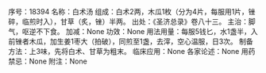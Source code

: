 序号：18394
名称：白术汤
组成：白术2两，木瓜1枚（分为4片，每服用1片，锉碎，临煎时入），甘草（炙，锉）半两。
出处：《圣济总录》卷八十三。
主治：脚气，呕逆不下食。
加减：None
功效：None
用法用量：每服5钱匕，水1盏半，入前锉者木瓜，加生姜1枣大（拍破），同煎至1盏，去滓，空心温服，日3次。
制备方法：上3味，先将白术、甘草为粗末。
临床应用：None
各家论述：None
用药禁忌：None
附注：None
